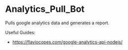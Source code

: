 # Analytics_Pull_Bot
Pulls google analytics data and generates a report.


Useful Guides:
- https://flaviocopes.com/google-analytics-api-nodejs/